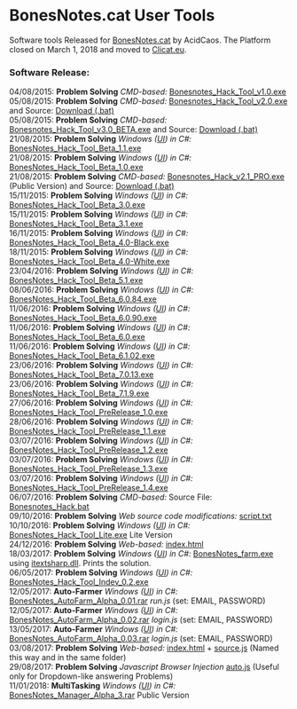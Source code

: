 # BonesNotes.cat User Tools
Software tools Released for [BonesNotes.cat](http://www.bonesnotes.cat/) by AcidCaos.
The Platform closed on March 1, 2018 and moved to [Clicat.eu](https://www.clicat.eu/).

### Software Release:
04/08/2015: **Problem Solving** *CMD-based:* [Bonesnotes_Hack_Tool_v1.0.exe](Bonesnotes_Hack_Tool_v1.0.exe)\
05/08/2015: **Problem Solving** *CMD-based:* [Bonesnotes_Hack_Tool_v2.0.exe](Bonesnotes_Hack_Tool_v2.0.exe) and Source: [Download (.bat)](Bonesnotes_Hack_Tool_v2.0.bat)\
05/08/2015: **Problem Solving** *CMD-based:* [Bonesnotes_Hack_Tool_v3.0_BETA.exe](Bonesnotes_Hack_Tool_v3.0_BETA.exe) and Source: [Download (.bat)](Bonesnotes_Hack_v3.0_BETA.bat)\
21/08/2015: **Problem Solving**  *Windows ([UI](https://en.wikipedia.org/wiki/User_interface)) in C#:* [BonesNotes_Hack_Tool_Beta_1.1.exe](BonesNotes_Hack_Tool_Beta_1.1.exe)\
21/08/2015: **Problem Solving**  *Windows ([UI](https://en.wikipedia.org/wiki/User_interface)) in C#:* [BonesNotes_Hack_Tool_Beta_1.0.exe](BonesNotes_Hack_Tool_Beta_1.0.exe)\
21/08/2015: **Problem Solving** *CMD-based:* [Bonesnotes_Hack_v2.1_PRO.exe](Bonesnotes_Hack_v2.1_PRO.exe) (Public Version) and Source: [Download (.bat)](Bonesnotes_Hack_v2.1_PRO.bat)\
15/11/2015: **Problem Solving**  *Windows ([UI](https://en.wikipedia.org/wiki/User_interface)) in C#:* [BonesNotes_Hack_Tool_Beta_3.0.exe](BonesNotes_Hack_Tool_Beta_3.0.exe)\
15/11/2015: **Problem Solving**  *Windows ([UI](https://en.wikipedia.org/wiki/User_interface)) in C#:* [BonesNotes_Hack_Tool_Beta_3.1.exe](BonesNotes_Hack_Tool_Beta_3.1.exe)\
16/11/2015: **Problem Solving**  *Windows ([UI](https://en.wikipedia.org/wiki/User_interface)) in C#:* [BonesNotes_Hack_Tool_Beta_4.0-Black.exe](BonesNotes_Hack_Tool_Beta_4.0-Black.exe)\
18/11/2015: **Problem Solving**  *Windows ([UI](https://en.wikipedia.org/wiki/User_interface)) in C#:* [BonesNotes_Hack_Tool_Beta_4.0-White.exe](BonesNotes_Hack_Tool_Beta_4.0-White.exe)\
23/04/2016: **Problem Solving**  *Windows ([UI](https://en.wikipedia.org/wiki/User_interface)) in C#:* [BonesNotes_Hack_Tool_Beta_5.1.exe](BonesNotes_Hack_Tool_Beta_5.1.exe)\
08/06/2016: **Problem Solving**  *Windows ([UI](https://en.wikipedia.org/wiki/User_interface)) in C#:* [BonesNotes_Hack_Tool_Beta_6.0.84.exe](BonesNotes_Hack_Tool_Beta_6.0.84.exe)\
11/06/2016: **Problem Solving**  *Windows ([UI](https://en.wikipedia.org/wiki/User_interface)) in C#:* [BonesNotes_Hack_Tool_Beta_6.0.90.exe](BonesNotes_Hack_Tool_Beta_6.0.90.exe)\
11/06/2016: **Problem Solving**  *Windows ([UI](https://en.wikipedia.org/wiki/User_interface)) in C#:* [BonesNotes_Hack_Tool_Beta_6.0.exe](BonesNotes_Hack_Tool_Beta_6.0.exe)\
11/06/2016: **Problem Solving**  *Windows ([UI](https://en.wikipedia.org/wiki/User_interface)) in C#:* [BonesNotes_Hack_Tool_Beta_6.1.02.exe](BonesNotes_Hack_Tool_Beta_6.1.02.exe)\
23/06/2016: **Problem Solving**  *Windows ([UI](https://en.wikipedia.org/wiki/User_interface)) in C#:* [BonesNotes_Hack_Tool_Beta_7.0.13.exe](BonesNotes_Hack_Tool_Beta_7.0.13.exe)\
23/06/2016: **Problem Solving**  *Windows ([UI](https://en.wikipedia.org/wiki/User_interface)) in C#:* [BonesNotes_Hack_Tool_Beta_7.1.9.exe](BonesNotes_Hack_Tool_Beta_7.1.9.exe)\
27/06/2016: **Problem Solving**  *Windows ([UI](https://en.wikipedia.org/wiki/User_interface)) in C#:* [BonesNotes_Hack_Tool_PreRelease_1.0.exe](BonesNotes_Hack_Tool_PreRelease_1.0.exe)\
28/06/2016: **Problem Solving**  *Windows ([UI](https://en.wikipedia.org/wiki/User_interface)) in C#:* [BonesNotes_Hack_Tool_PreRelease_1.1.exe](BonesNotes_Hack_Tool_PreRelease_1.1.exe)\
03/07/2016: **Problem Solving**  *Windows ([UI](https://en.wikipedia.org/wiki/User_interface)) in C#:* [BonesNotes_Hack_Tool_PreRelease_1.2.exe](BonesNotes_Hack_Tool_PreRelease_1.2.exe)\
03/07/2016: **Problem Solving**  *Windows ([UI](https://en.wikipedia.org/wiki/User_interface)) in C#:* [BonesNotes_Hack_Tool_PreRelease_1.3.exe](BonesNotes_Hack_Tool_PreRelease_1.3.exe)\
03/07/2016: **Problem Solving**  *Windows ([UI](https://en.wikipedia.org/wiki/User_interface)) in C#:* [BonesNotes_Hack_Tool_PreRelease_1.4.exe](BonesNotes_Hack_Tool_PreRelease_1.4.exe)\
06/07/2016: **Problem Solving** *CMD-based:* Source File: [Bonesnotes_Hack.bat](Bonesnotes_Hack.bat)\
09/10/2016: **Problem Solving** *Web source code modifications:* [script.txt](script.txt)\
10/10/2016: **Problem Solving**  *Windows ([UI](https://en.wikipedia.org/wiki/User_interface)) in C#:* [BonesNotes_Hack_Tool_Lite.exe](BonesNotes_Hack_Tool_Lite.exe) Lite Version\
24/12/2016: **Problem Solving** *Web-based:* [index.html](index1.html)\
18/03/2017: **Problem Solving**  *Windows ([UI](https://en.wikipedia.org/wiki/User_interface)) in C#:* [BonesNotes_farm.exe](BonesNotes_farm.exe) using [itextsharp.dll](itextsharp.dll). Prints the solution.\
06/05/2017: **Problem Solving**  *Windows ([UI](https://en.wikipedia.org/wiki/User_interface)) in C#:* [BonesNotes_Hack_Tool_Indev_0.2.exe](BonesNotes_Hack_Tool_Indev_0.2.exe)\
12/05/2017: **Auto-Farmer**  *Windows ([UI](https://en.wikipedia.org/wiki/User_interface)) in C#:* [BonesNotes_AutoFarm_Alpha_0.01.rar](BonesNotes_AutoFarm_Alpha_0.01.rar) *run.js* (set: EMAIL, PASSWORD)\
12/05/2017: **Auto-Farmer**  *Windows ([UI](https://en.wikipedia.org/wiki/User_interface)) in C#:* [BonesNotes_AutoFarm_Alpha_0.02.rar](BonesNotes_AutoFarm_Alpha_0.02.rar) *login.js* (set: EMAIL, PASSWORD)\
13/05/2017: **Auto-Farmer**  *Windows ([UI](https://en.wikipedia.org/wiki/User_interface)) in C#:* [BonesNotes_AutoFarm_Alpha_0.03.rar](BonesNotes_AutoFarm_Alpha_0.03.rar) *login.js* (set: EMAIL, PASSWORD)\
03/08/2017: **Problem Solving** *Web-based:* [index.html](index2.html) + [source.js](source2.js) (Named this way and in the same folder)\
29/08/2017: **Problem Solving** *Javascript Browser Injection* [auto.js](auto.js) (Useful only for Dropdown-like answering Problems)\
11/01/2018: **MultiTasking**  *Windows ([UI](https://en.wikipedia.org/wiki/User_interface)) in C#:* [BonesNotes_Manager_Alpha_3.rar](BonesNotes_Manager_Alpha_3.rar) Public Version
